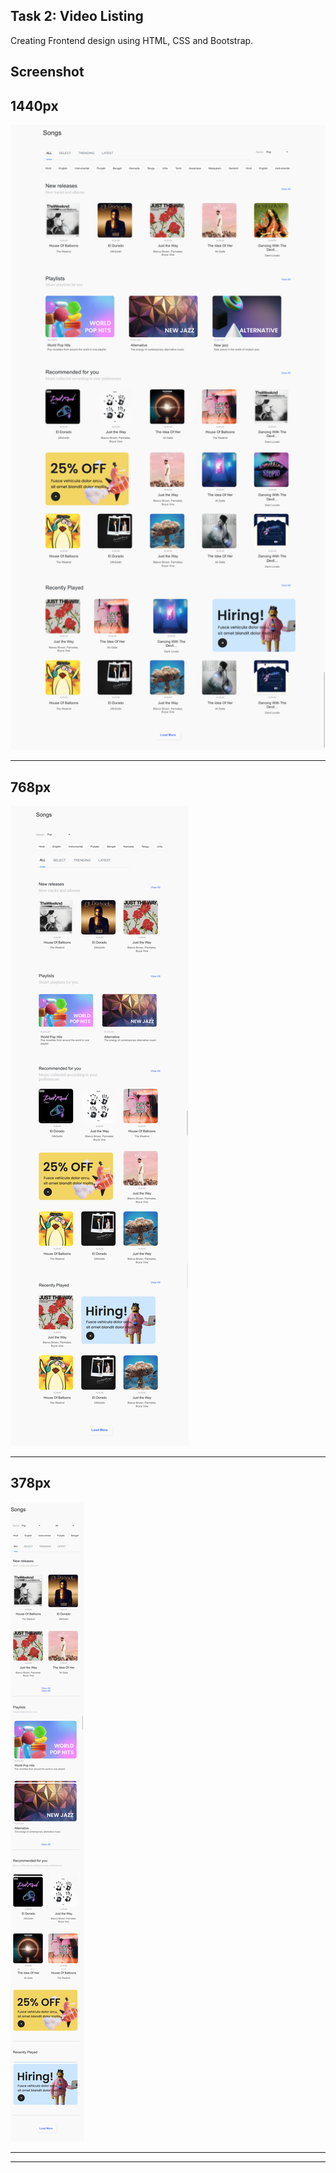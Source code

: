 ## Task 2: Video Listing

Creating Frontend design using HTML, CSS and Bootstrap.

## Screenshot


## 1440px

<img src="../Readme-Images/task4-desktop.png" />

---

## 768px

<img src="../Readme-Images/task4-tab.png" />

---

## 378px

<img src="../Readme-Images/task4-mobile.png" />

---
---